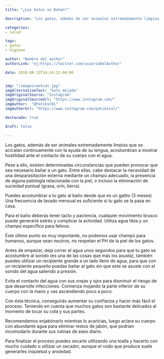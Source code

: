 ```yaml
---
title: "¿Los Gatos se Bañan?"

description: "Los gatos, además de ser animales extremadamente limpios que se acicalan continuamente con la ayuda de su lengua, acostumbran a mostrar hostilidad ante el contacto de su cuerpo con el agua."

categories:
- salud

tags:
- gatos
- higiene

author: "Nombre del author"
authorLink: "ej:https://twitter.com/usuarioDelAuthor"

date: 2018-08-13T14:24:22-04:00


img: "/images/wetcat.jpg"
imgAlternativeText: "Gato mojado"
imgOriginalSource: "Instagram"
imgOriginalSourceUrl: "https://www.instagram.com/"
imgAuthor:  "@PatiksCOL" 
imgAuthorUrl: "https://www.instagram.com/patikscol/"

destacado: true

draft: false

---
```


Los gatos, además de ser animales extremadamente limpios que se acicalan continuamente con la ayuda de su lengua, acostumbran a mostrar hostilidad ante el contacto de su cuerpo con el agua. 


Pese a ello, existen determinadas circunstancias que pueden provocar que sea necesario bañar a un gato. Entre ellas, cabe destacar la necesidad de una desparasitación externa mediante un champú adecuado, la presencia de alguna patología relacionada con la piel, o incluso la eliminación de suciedad puntual (grasa, orín, tierra).


Puedes acostumbrar a tu gato al baño desde que es un gatito (3 meses) Una frecuencia de lavado mensual es suficiente si tu gato se la pasa en casa.


Para el baño deberás tener tacto y paciencia, cualquier movimiento brusco puede generarle estrés y complicar la actividad. Utiliza agua tibia y un champú específico para felinos. 

Éste último punto es muy importante, no podemos usar champú para humanos, aunque sean neutros, no respetan el PH de la piel de los gatos. 

Antes de empezar, deja correr el agua unos segundos para que tu gato se acostumbre al sonido (es una de las cosas que más los asusta), también puedes utilizar un recipiente grande a un lado lleno de agua, para que con un recipiente pequeño puedas bañar al gato sin que este se asuste con el sonido del agua saliendo a presión. 

Evita el contacto del agua con sus orejas y ojos para disminuir el riesgo de que desarrolle infecciones. Comienza mojando la parte inferior de su cuerpo con la mano y vas ascendiendo poco a poco.

Con ésta técnica, conseguirás aumentar su confianza y hacer más fácil el proceso. Teniendo en cuenta que muchos gatos son bastante delicados al momento de tocar su cola y sus partes.

Recomendamos enjabónarlo mientras lo acaricias, luego aclara su cuerpo con abundante agua para eliminar restos de jabón, que podrían incomodarlo durante sus rutinas de aseo diario. 

Para finalizar el proceso puedes secarlo utilizando una toalla y hacerlo con mucho cuidado o utilizar un secador, aunque el ruido que produce suele generarles inquietud y ansiedad.
